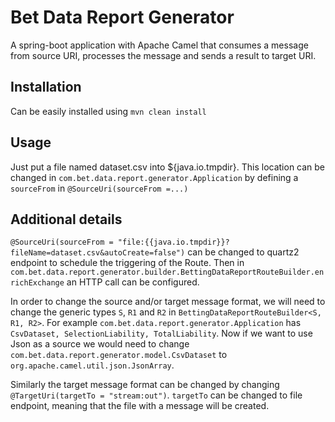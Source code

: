 # Bet Data Report Generator

A spring-boot application with Apache Camel that consumes a message from source URI, processes the message and sends a result to target URI. 

## Installation

Can be easily installed using ```mvn clean install```

## Usage

Just put a file named dataset.csv into ${java.io.tmpdir}. This location can be changed in ```com.bet.data.report.generator.Application``` by defining a ```sourceFrom``` in ```@SourceUri(sourceFrom =...)```

## Additional details
```@SourceUri(sourceFrom = "file:{{java.io.tmpdir}}?fileName=dataset.csv&autoCreate=false")``` can be changed to quartz2 endpoint to schedule the triggering of the Route. Then in ```com.bet.data.report.generator.builder.BettingDataReportRouteBuilder.enrichExchange``` an HTTP call can be configured.

In order to change the source and/or target message format, we will need to change the generic types ```S```, ```R1``` and ```R2``` in ```BettingDataReportRouteBuilder<S, R1, R2>```. For example ```com.bet.data.report.generator.Application``` has ```CsvDataset, SelectionLiability, TotalLiability```. Now if we want to use Json as a source we would need to change ```com.bet.data.report.generator.model.CsvDataset``` to ```org.apache.camel.util.json.JsonArray```.

Similarly the target message format can be changed by changing ```@TargetUri(targetTo = "stream:out")```. ```targetTo``` can be changed to file endpoint, meaning that the file with a message will be created.
